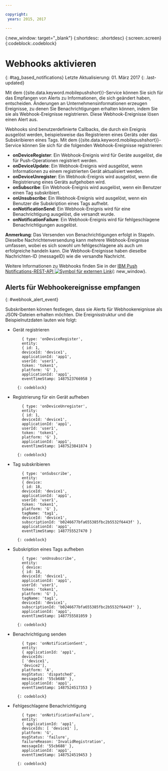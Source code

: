 ```yaml
---

copyright:
 years: 2015, 2017

---
```


{:new_window: target="_blank"}
{:shortdesc: .shortdesc}
{:screen:.screen}
{:codeblock:.codeblock}

# Webhooks aktivieren 
{: #tag_based_notifications}
Letzte Aktualisierung: 01. März 2017
{: .last-updated}


Mit dem {{site.data.keyword.mobilepushshort}}-Service können Sie sich für das Empfangen von Alerts zu Informationen, die sich geändert haben, entscheiden. Änderungen an Unternehmensinformationen erzeugen Ereignisse, zu denen Sie Benachrichtigungen erhalten können, indem Sie sie als Webhook-Ereignisse registrieren. Diese Webhook-Ereignisse lösen einen Alert aus. 

Webhooks sind benutzerdefinierte Callbacks, die durch ein Ereignis ausgelöst werden, beispielsweise das Registrieren eines Geräts oder das Subskribieren eines Tags. Mit dem {{site.data.keyword.mobilepushshort}}-Service können Sie sich für die folgenden Webhook-Ereignisse registrieren: 

- **onDeviceRegister**: Ein Webhook-Ereignis wird für Geräte ausgelöst, die für Push-Operationen registriert werden.
- **onDeviceUpdate**: Ein Webhook-Ereignis wird ausgelöst, wenn Informationen zu einem registrierten Gerät aktualisiert werden.
- **onDeviceUnregister**: Ein Webhook-Ereignis wird ausgelöst, wenn die Registrierung eines Geräts aufgehoben wird. 
- **onSubscribe**: Ein Webhook-Ereignis wird ausgelöst, wenn ein Benutzer einen Tag subskribiert.
- **onUnsubscribe**: Ein Webhook-Ereignis wird ausgelöst, wenn ein Benutzer die Subskription eines Tags aufhebt.
- **onNotificationSend**: Ein Webhook-Ereignis wird für eine Benachrichtigung ausgelöst, die versandt wurde.
- **onNotificationFailure**: Ein Webhook-Ereignis wird für fehlgeschlagene Benachrichtigungen ausgelöst.


**Anmerkung**: Das Versenden von Benachrichtigungen erfolgt in Stapeln. Dieselbe Nachrichtenversendung kann mehrere Webhook-Ereignisse umfassen, wobei es sich sowohl um fehlgeschlagene als auch um erfolgreiche handeln kann. 
Die Webhook-Ereignisse haben dieselbe Nachrichten-ID (messageID) wie die versandte Nachricht. 

Weitere Informationen zu Webhooks finden Sie in der [IBM Push Notifications-REST-API ![Symbol für externen Link](../../icons/launch-glyph.svg "Symbol für externen Link")](https://mobile.{DomainName}/imfpush/#/webhooks){: new_window}.

## Alerts für Webhookereignisse empfangen
{: #webhook_alert_event}

Subskribenten können festlegen, dass sie Alerts für Webhookereignisse als JSON-Dateien erhalten möchten. Die Ereignisstruktur und die Beispielnutzdaten lauten wie folgt: 

- Gerät registrieren
	```
		{ type: 'onDeviceRegister',
		entity:
		{ id: 1,
		deviceId: 'device1',
		applicationId: 'app1',
		userId: 'user1',
		token: 'token1',
		platform: 'G' },
		applicationId: 'app1',
		eventTimeStamp: 1487523766958 }
	```
		{: codeblock}

- Registrierung für ein Gerät aufheben
	```
		{ type: 'onDeviceUnregister',
		entity:
		{ id: 1,
		deviceId: 'device1',
		applicationId: 'app1',
		userId: 'user1',
		token: 'token1',
		platform: 'G' },
		applicationId: 'app1',
		eventTimeStamp: 1487523841874 }
	```
		{: codeblock}

- Tag subskribieren
	```
		{ type: 'onSubscribe',
		entity:
		{ device:
		{ id: 18,
		deviceId: 'device1',
		applicationId: 'app1',
		userId: 'user1',
		token: 'token1',
		platform: 'G' },
		tagName: 'tag1',
		deviceId: 'device1',
		subscriptionId: 'b0246677bfa655385fbc2b5532f6443f' },
		applicationId: 'app1',
		eventTimeStamp: 1487755527470 }
	```
		{: codeblock}

- Subskription eines Tags aufheben
	```
		{ type: 'onUnsubscribe',
		entity:
		{ device:
		{ id: 18,
		deviceId: 'device1',
		applicationId: 'app1',
		userId: 'user1',
		token: 'token1',
		platform: 'G' },
		tagName: 'tag1',
		deviceId: 'device1',
		subscriptionId: 'b0246677bfa655385fbc2b5532f6443f' },
		applicationId: 'app1',
		eventTimeStamp: 1487755581059 }
	```
		{: codeblock}

- Benachrichtigung senden
	```
		{ type: 'onNotificationSent',
		entity:
		{ applicationId: 'app1',
		deviceIds:
		[ 'device1',
		'device2'],
		platform: 'A',
		msgStatus: 'dispatched',
		messageId: '55cb688' },
		applicationId: 'app1',
		eventTimeStamp: 1487524517353 }
	```
		{: codeblock}

- Fehlgeschlagene Benachrichtigung
	```
		{ type: 'onNotificationFailure',
		entity:
		{ applicationId: 'app1',
		deviceIds: [ 'device1' ],
		platform: 'G',
		msgStatus: 'failure',
		failureReason: 'InvalidRegistration',
		messageId: '55cb688' },
		applicationId: 'app1',
		eventTimeStamp: 1487524519453 }
	```
		{: codeblock}

